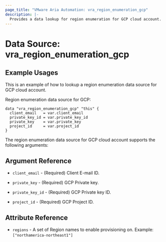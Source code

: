 ```yaml
---
page_title: "VMware Aria Automation: vra_region_enumeration_gcp"
description: |-
  Provides a data lookup for region enumeration for GCP cloud account.
---
```


# Data Source: vra_region_enumeration_gcp

## Example Usages

This is an example of how to lookup a region enumeration data source for GCP cloud account.

Region enumeration data source for GCP:

```hcl
data "vra_region_enumeration_gcp" "this" {
  client_email   = var.client_email
  private_key_id = var.private_key_id
  private_key    = var.private_key
  project_id     = var.project_id
}
```

The region enumeration data source for GCP cloud account supports the following arguments:

## Argument Reference

* `client_email` - (Required) Client E-mail ID.

* `private_key` - (Required) GCP Private key.

* `private_key_id` - (Required) GCP Private key ID.

* `project_id` - (Required) GCP Project ID.

## Attribute Reference

* `regions` - A set of Region names to enable provisioning on. Example: `["northamerica-northeast1"]`
